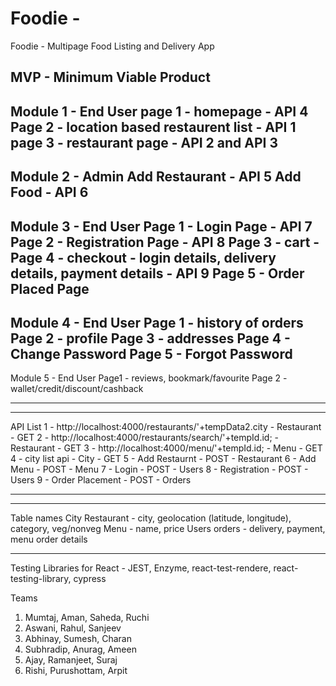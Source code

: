 # Foodie - 

Foodie - Multipage Food Listing and Delivery App



MVP - Minimum Viable Product
------------------------------------------------------------
Module 1 - End User
page 1 - homepage - API 4
Page 2 - location based restaurent list - API 1
page 3 - restaurant page - API 2 and API 3
------------------------------------------------------------


Module 2 - Admin
Add Restaurant - API 5
Add Food - API 6
------------------------------------------------------------
Module 3 - End User
Page 1 - Login Page - API 7
Page 2 - Registration Page - API 8
Page 3 - cart - 
Page 4 - checkout - login details, delivery details, payment details - API 9
Page 5 - Order Placed Page
------------------------------------------------------------
Module 4 - End User
Page 1 - history of orders
Page 2 - profile
Page 3 - addresses
Page 4 - Change Password
Page 5 - Forgot Password
------------------------------------------------------------

Module 5 - End User
Page1 - reviews, bookmark/favourite
Page 2 - wallet/credit/discount/cashback


-----------------------------------------------------------
-----------------------------------------------------------
API List
1 - http://localhost:4000/restaurants/'+tempData2.city - Restaurant - GET
2 - http://localhost:4000/restaurants/search/'+tempId.id; - Restaurant - GET
3 - http://localhost:4000/menu/'+tempId.id; - Menu - GET
4 - city list api - City - GET
5 - Add Restaurnt - POST - Restaurant
6 - Add Menu - POST - Menu
7 - Login - POST - Users
8 - Registration - POST - Users
9 - Order Placement - POST - Orders

-----------------------------------------------------------
-----------------------------------------------------------
Table names
City
Restaurant - city, geolocation (latitude, longitude), category, veg/nonveg
Menu - name, price
Users
orders - delivery, payment, menu
order details


------------------------------------------------------------






Testing Libraries for React - JEST, Enzyme, react-test-rendere, react-testing-library, cypress












Teams
1) Mumtaj, Aman, Saheda, Ruchi
2) Aswani, Rahul, Sanjeev
3) Abhinay, Sumesh, Charan
4) Subhradip, Anurag, Ameen
5) Ajay, Ramanjeet, Suraj
6) Rishi, Purushottam, Arpit